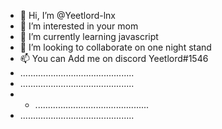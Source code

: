 - 👋 Hi, I’m @Yeetlord-lnx
- 👀 I’m interested in your mom
- 🌱 I’m currently learning javascript
- 💞️ I’m looking to collaborate on one night stand
- 📫 You can Add me on discord Yeetlord#1546
- .............................................
- .............................................
- - .............................................
- .............................................
<!---
Yeetlord-lnx/Yeetlord-lnx is a ✨ special ✨ repository because its `README.md` (this file) appears on your GitHub profile.
You can click the Preview link to take a look at your changes
